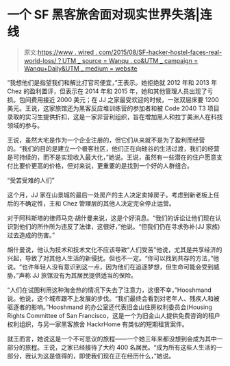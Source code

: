 # 一个 SF 黑客旅舍面对现实世界失落|连线

> 原文:[https://www . wired . com/2015/08/SF-hacker-hostel-faces-real-world-loss/？UTM _ source = Wanqu . co&UTM _ campaign = Wanqu+Daily&UTM _ medium = website](https://www.wired.com/2015/08/sf-hacker-hostel-faces-real-world-loses/?utm_source=wanqu.co&utm_campaign=Wanqu+Daily&utm_medium=website)

“我想他们是指望我们和解比打官司便宜，”王表示。她拒绝就 2012 年和 2013 年 Chez 的盈利置评，但表示在 2014 年和 2015 年，她和其他管理人员出现了亏损。包间费用接近 2000 美元；在 JJ 之家最受欢迎的时候，一张双层床要 1200 美元。王说，这家旅馆还为黑客反应堆训练营的参加者和被 Code 2040 T3 项目录取的实习生提供折扣，这是一家非营利组织，旨在增加黑人和拉丁美洲人在科技领域的参与。

王说，虽然大宅是作为一个企业注册的，但它们从来就不是为了盈利而经营的。“我们的目的是建立一个极客社区，他们正在向硅谷的生活过渡，我们的经营是可持续的，而不是实现收入最大化，”她说。王说，虽然有一些潜在的住户愿意支付比要价更高的价格，但对来说，更重要的是找到一个好的人群组合。

“受苦受难的人们”

这个月，JJ 家在山景城的最后一处房产的主人决定卖掉房子。考虑到新老板上任后的不确定性，王和 Chez 管理层的其他人决定完全停止运营。

对于阿科斯塔的律师马克·胡什曼来说，这是个好消息。“我们的诉讼让他们现在认识到他们的所作所为违反了法律，这很好，”他说。“但我们仍在寻求弥补(JJ 家族)过去造成的伤害。”

胡什曼说，他认为技术和技术文化不应该导致“人们受苦”他说，尤其是共享经济的兴起，导致了对其他人生活的新侵扰。但也不一定。“你可以找到共存的方法，”他说。“也许年轻人没有意识到这一点，因为他们在追逐梦想，但生命可能会受到威胁，”声称 JJ 旅馆没有为其居民提供适当的保险。

“人们在试图利用这种淘金热的情况下失去了注意力，这很不幸，”Hooshmand 说。他说，这个城市跟不上发展的步伐。“我们最终会看到对老年人、残疾人和被驱逐者的影响。”Hooshmand 的办公室还代表旧金山住房权利委员会(Housing Rights Committee of San Francisco，这是一个为旧金山人提供免费咨询的租户权利组织，与另一家黑客旅舍 HackrHome 有类似的短期租赁案件。

就王而言，她说这是一个不可思议的旅程——一个她三年来都没想到会成为其中一部分的旅程。王说，之家已经接待了大约 400 名居民。“成为所有这些人生活的一部分，我认为这是值得的，即使我们现在正在经历什么，”她说。